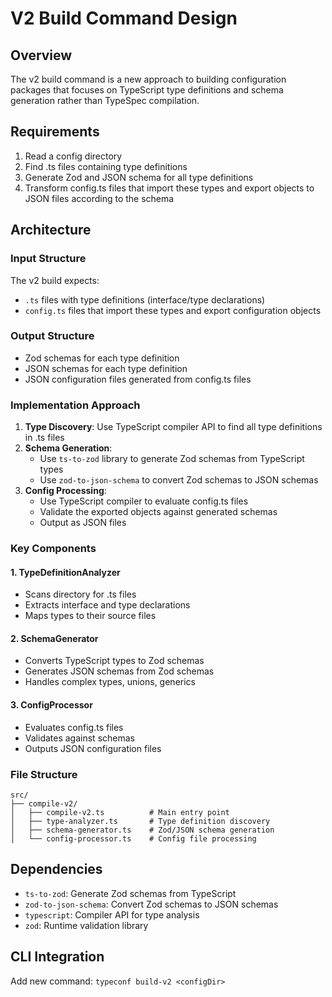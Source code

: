 # V2 Build Command Design

## Overview

The v2 build command is a new approach to building configuration packages that focuses on TypeScript type definitions and schema generation rather than TypeSpec compilation.

## Requirements

1. Read a config directory
2. Find .ts files containing type definitions
3. Generate Zod and JSON schema for all type definitions
4. Transform config.ts files that import these types and export objects to JSON files according to the schema

## Architecture

### Input Structure

The v2 build expects:

- `.ts` files with type definitions (interface/type declarations)
- `config.ts` files that import these types and export configuration objects

### Output Structure

- Zod schemas for each type definition
- JSON schemas for each type definition
- JSON configuration files generated from config.ts files

### Implementation Approach

1. **Type Discovery**: Use TypeScript compiler API to find all type definitions in .ts files
2. **Schema Generation**:
   - Use `ts-to-zod` library to generate Zod schemas from TypeScript types
   - Use `zod-to-json-schema` to convert Zod schemas to JSON schemas
3. **Config Processing**:
   - Use TypeScript compiler to evaluate config.ts files
   - Validate the exported objects against generated schemas
   - Output as JSON files

### Key Components

#### 1. TypeDefinitionAnalyzer

- Scans directory for .ts files
- Extracts interface and type declarations
- Maps types to their source files

#### 2. SchemaGenerator

- Converts TypeScript types to Zod schemas
- Generates JSON schemas from Zod schemas
- Handles complex types, unions, generics

#### 3. ConfigProcessor

- Evaluates config.ts files
- Validates against schemas
- Outputs JSON configuration files

### File Structure

```
src/
├── compile-v2/
│   ├── compile-v2.ts          # Main entry point
│   ├── type-analyzer.ts       # Type definition discovery
│   ├── schema-generator.ts    # Zod/JSON schema generation
│   └── config-processor.ts    # Config file processing
```

## Dependencies

- `ts-to-zod`: Generate Zod schemas from TypeScript
- `zod-to-json-schema`: Convert Zod schemas to JSON schemas
- `typescript`: Compiler API for type analysis
- `zod`: Runtime validation library

## CLI Integration

Add new command: `typeconf build-v2 <configDir>`
